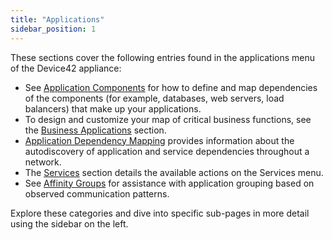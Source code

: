 ```yaml
---
title: "Applications"
sidebar_position: 1
---
```


These sections cover the following entries found in the applications menu of the Device42 appliance:

- See [Application Components](application-components/index.md) for how to define and map dependencies of the components (for example, databases, web servers, load balancers) that make up your applications.
- To design and customize your map of critical business functions, see the [Business Applications](business-applications/index.md) section.
- [Application Dependency Mapping](enterprise-application-dependency-mapping/index.md) provides information about the autodiscovery of application and service dependencies throughout a network.
- The [Services](services/index.mdx) section details the available actions on the Services menu.
- See [Affinity Groups](affinity-groups/index.md) for assistance with application grouping based on observed communication patterns.

Explore these categories and dive into specific sub-pages in more detail using the sidebar on the left.